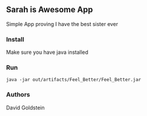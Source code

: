 ## Sarah is Awesome App

Simple App proving I have the best sister ever

### Install

Make sure you have java installed

### Run

```
java -jar out/artifacts/Feel_Better/Feel_Better.jar
```

### Authors

David Goldstein
